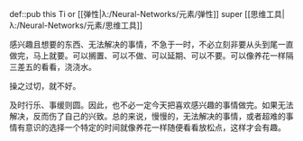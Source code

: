 def::pub this Ti or [[弹性|λ:/Neural-Networks/元素/弹性]] super [[思维工具|λ:/Neural-Networks/元素/思维工具]]

感兴趣且想要的东西、无法解决的事情，不急于一时，不必立刻非要从头到尾一直做完，马上就要。可以搁置、可以不做、可以延期、可以不要。可以像养花一样隔三差五的看看，浇浇水。

操之过切，就不好。

及时行乐、事缓则圆。因此，也不必一定今天把喜欢感兴趣的事情做完。如果无法解决，反而伤了自己的兴致。总的来说，慢慢的，无法解决的事情，或者超难的事情有意识的选择一个特定的时间就像养花一样随便看看放松点，这样才会有趣。